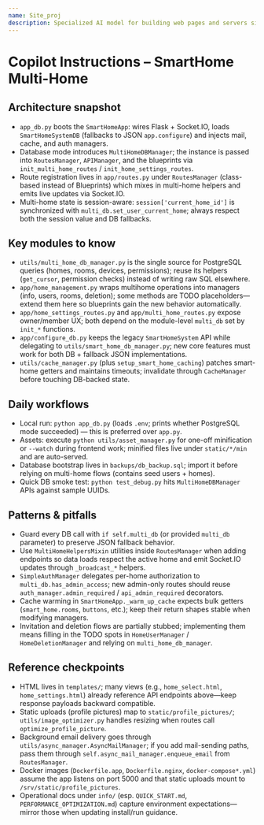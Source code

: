 ```yaml
---
name: Site_proj
description: Specialized AI model for building web pages and servers similar to the SmartHome project
---
```


# Copilot Instructions – SmartHome Multi-Home

## Architecture snapshot
- `app_db.py` boots the `SmartHomeApp`: wires Flask + Socket.IO, loads `SmartHomeSystemDB` (fallbacks to JSON `app.configure`) and injects mail, cache, and auth managers.
- Database mode introduces `MultiHomeDBManager`; the instance is passed into `RoutesManager`, `APIManager`, and the blueprints via `init_multi_home_routes` / `init_home_settings_routes`.
- Route registration lives in `app/routes.py` under `RoutesManager` (class-based instead of Blueprints) which mixes in multi-home helpers and emits live updates via Socket.IO.
- Multi-home state is session-aware: `session['current_home_id']` is synchronized with `multi_db.set_user_current_home`; always respect both the session value and DB fallbacks.

## Key modules to know
- `utils/multi_home_db_manager.py` is the single source for PostgreSQL queries (homes, rooms, devices, permissions); reuse its helpers (`get_cursor`, permission checks) instead of writing raw SQL elsewhere.
- `app/home_management.py` wraps multihome operations into managers (info, users, rooms, deletion); some methods are TODO placeholders—extend them here so blueprints gain the new behavior automatically.
- `app/home_settings_routes.py` and `app/multi_home_routes.py` expose owner/member UX; both depend on the module-level `multi_db` set by `init_*` functions.
- `app/configure_db.py` keeps the legacy `SmartHomeSystem` API while delegating to `utils/smart_home_db_manager.py`; new core features must work for both DB + fallback JSON implementations.
- `utils/cache_manager.py` (plus `setup_smart_home_caching`) patches smart-home getters and maintains timeouts; invalidate through `CacheManager` before touching DB-backed state.

## Daily workflows
- Local run: `python app_db.py` (loads `.env`; prints whether PostgreSQL mode succeeded) — this is preferred over `app.py`.
- Assets: execute `python utils/asset_manager.py` for one-off minification or `--watch` during frontend work; minified files live under `static/*/min` and are auto-served.
- Database bootstrap lives in `backups/db_backup.sql`; import it before relying on multi-home flows (contains seed users + homes).
- Quick DB smoke test: `python test_debug.py` hits `MultiHomeDBManager` APIs against sample UUIDs.

## Patterns & pitfalls
- Guard every DB call with `if self.multi_db` (or provided `multi_db` parameter) to preserve JSON fallback behavior.
- Use `MultiHomeHelpersMixin` utilities inside `RoutesManager` when adding endpoints so data loads respect the active home and emit Socket.IO updates through `_broadcast_*` helpers.
- `SimpleAuthManager` delegates per-home authorization to `multi_db.has_admin_access`; new admin-only routes should reuse `auth_manager.admin_required` / `api_admin_required` decorators.
- Cache warming in `SmartHomeApp._warm_up_cache` expects bulk getters (`smart_home.rooms`, `buttons`, etc.); keep their return shapes stable when modifying managers.
- Invitation and deletion flows are partially stubbed; implementing them means filling in the TODO spots in `HomeUserManager` / `HomeDeletionManager` and relying on `multi_home_db_manager`.

## Reference checkpoints
- HTML lives in `templates/`; many views (e.g., `home_select.html`, `home_settings.html`) already reference API endpoints above—keep response payloads backward compatible.
- Static uploads (profile pictures) map to `static/profile_pictures/`; `utils/image_optimizer.py` handles resizing when routes call `optimize_profile_picture`.
- Background email delivery goes through `utils/async_manager.AsyncMailManager`; if you add mail-sending paths, pass them through `self.async_mail_manager.enqueue_email` from `RoutesManager`.
- Docker images (`Dockerfile.app`, `Dockerfile.nginx`, `docker-compose*.yml`) assume the app listens on port 5000 and that static uploads mount to `/srv/static/profile_pictures`.
- Operational docs under `info/` (esp. `QUICK_START.md`, `PERFORMANCE_OPTIMIZATION.md`) capture environment expectations—mirror those when updating install/run guidance.
